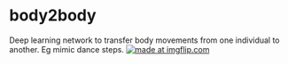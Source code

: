 # body2body
Deep learning network to transfer body movements from one individual to another. Eg mimic dance steps.
<a href="https://imgflip.com/gif/223qo6"><img src="https://i.imgflip.com/223qo6.gif" title="made at imgflip.com"/></a>
